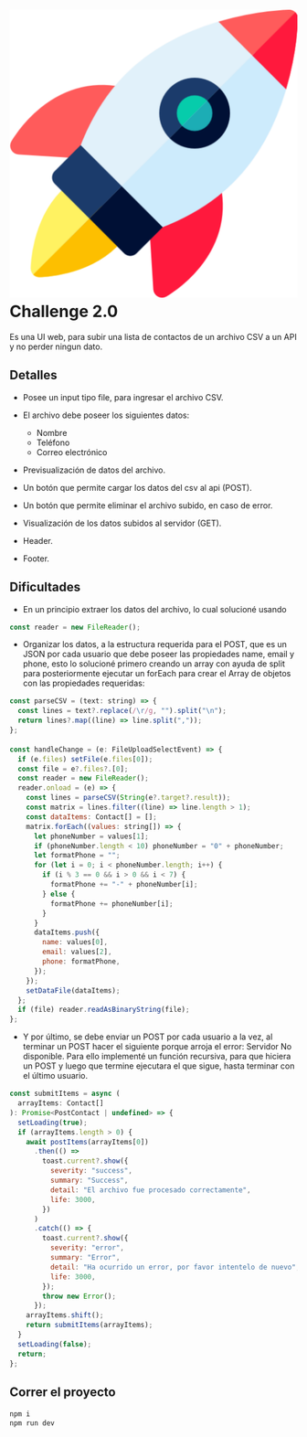 # ![](./src/assets/rocket.svg) Challenge 2.0

Es una UI web, para subir una lista de contactos de un archivo CSV a un API y no perder ningun dato.

## Detalles

- Posee un input tipo file, para ingresar el archivo CSV.
- El archivo debe poseer los siguientes datos:

  - Nombre
  - Teléfono
  - Correo electrónico

- Previsualización de datos del archivo.
- Un botón que permite cargar los datos del csv al api (POST).
- Un botón que permite eliminar el archivo subido, en caso de error.
- Visualización de los datos subidos al servidor (GET).
- Header.
- Footer.

## Dificultades

- En un principio extraer los datos del archivo, lo cual solucioné usando

```javascript
const reader = new FileReader();
```

- Organizar los datos, a la estructura requerida para el POST, que es un JSON por cada usuario que debe poseer las propiedades name, email y phone, esto lo solucioné primero creando un array con ayuda de split para posteriormente ejecutar un forEach para crear el Array de objetos con las propiedades requeridas:

```javascript
const parseCSV = (text: string) => {
  const lines = text?.replace(/\r/g, "").split("\n");
  return lines?.map((line) => line.split(","));
};

const handleChange = (e: FileUploadSelectEvent) => {
  if (e.files) setFile(e.files[0]);
  const file = e?.files?.[0];
  const reader = new FileReader();
  reader.onload = (e) => {
    const lines = parseCSV(String(e?.target?.result));
    const matrix = lines.filter((line) => line.length > 1);
    const dataItems: Contact[] = [];
    matrix.forEach((values: string[]) => {
      let phoneNumber = values[1];
      if (phoneNumber.length < 10) phoneNumber = "0" + phoneNumber;
      let formatPhone = "";
      for (let i = 0; i < phoneNumber.length; i++) {
        if (i % 3 == 0 && i > 0 && i < 7) {
          formatPhone += "-" + phoneNumber[i];
        } else {
          formatPhone += phoneNumber[i];
        }
      }
      dataItems.push({
        name: values[0],
        email: values[2],
        phone: formatPhone,
      });
    });
    setDataFile(dataItems);
  };
  if (file) reader.readAsBinaryString(file);
};
```

- Y por último, se debe enviar un POST por cada usuario a la vez, al terminar un POST hacer el siguiente porque arroja el error: Servidor No disponible. Para ello implementé un función recursiva, para que hiciera un POST y luego que termine ejecutara el que sigue, hasta terminar con el último usuario.

```javascript
const submitItems = async (
  arrayItems: Contact[]
): Promise<PostContact | undefined> => {
  setLoading(true);
  if (arrayItems.length > 0) {
    await postItems(arrayItems[0])
      .then(() =>
        toast.current?.show({
          severity: "success",
          summary: "Success",
          detail: "El archivo fue procesado correctamente",
          life: 3000,
        })
      )
      .catch(() => {
        toast.current?.show({
          severity: "error",
          summary: "Error",
          detail: "Ha ocurrido un error, por favor intentelo de nuevo",
          life: 3000,
        });
        throw new Error();
      });
    arrayItems.shift();
    return submitItems(arrayItems);
  }
  setLoading(false);
  return;
};
```

## Correr el proyecto

```shell
npm i
npm run dev
```
